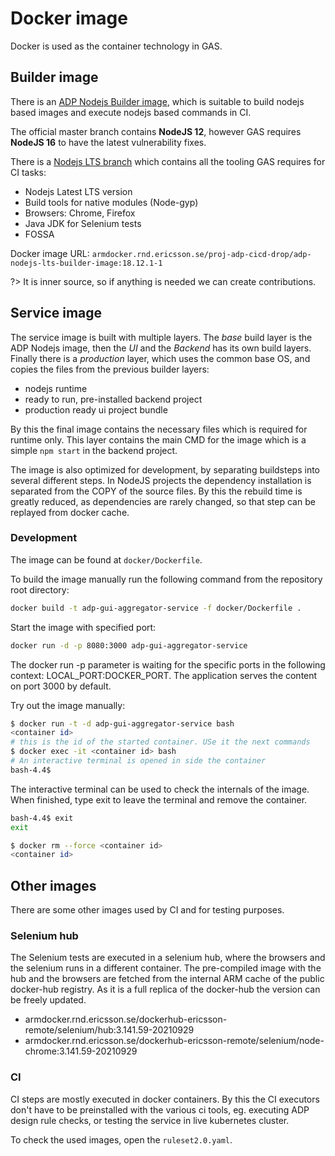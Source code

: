 # Docker image

Docker is used as the container technology in GAS.

## Builder image

There is an [ADP Nodejs Builder image](https://gerrit.ericsson.se/plugins/gitiles/adp-cicd/adp-nodeJs-builder-image/+/master),
which is suitable to build nodejs based images and execute nodejs based commands in CI.

The official master branch contains **NodeJS 12**, however GAS requires **NodeJS 16**
to have the latest vulnerability fixes.

There is a [Nodejs LTS branch](https://gerrit.ericsson.se/plugins/gitiles/adp-cicd/adp-nodeJs-builder-image/+/latest-lts)
which contains all the tooling GAS requires for CI tasks:

- Nodejs Latest LTS version
- Build tools for native modules (Node-gyp)
- Browsers: Chrome, Firefox
- Java JDK for Selenium tests
- FOSSA

Docker image URL: `armdocker.rnd.ericsson.se/proj-adp-cicd-drop/adp-nodejs-lts-builder-image:18.12.1-1`

?> It is inner source, so if anything is needed we can create contributions.

## Service image

The service image is built with multiple layers. The _base_ build layer is the ADP Nodejs image,
then the _UI_ and the _Backend_ has its own build layers. Finally there is a _production_ layer,
which uses the common base OS, and copies the files from the previous builder layers:

- nodejs runtime
- ready to run, pre-installed backend project
- production ready ui project bundle

By this the final image contains the necessary files which is required for runtime only.
This layer contains the main CMD for the image which is a simple `npm start` in the backend project.

The image is also optimized for development, by separating buildsteps into several different
steps. In NodeJS projects the dependency installation is separated from the COPY of the source files.
By this the rebuild time is greatly reduced, as dependencies are rarely changed, so that step can
be replayed from docker cache.

### Development

The image can be found at `docker/Dockerfile`.

To build the image manually run the following command from the repository root directory:

```bash
docker build -t adp-gui-aggregator-service -f docker/Dockerfile .
```

Start the image with specified port:

```bash
docker run -d -p 8080:3000 adp-gui-aggregator-service
```

The docker run -p parameter is waiting for the specific ports in the following context:
LOCAL_PORT:DOCKER_PORT. The application serves the content on port 3000 by default.

Try out the image manually:

```bash
$ docker run -t -d adp-gui-aggregator-service bash
<container id>
# this is the id of the started container. USe it the next commands
$ docker exec -it <container id> bash
# An interactive terminal is opened in side the container
bash-4.4$
```

The interactive terminal can be used to check the internals of the image.
When finished, type exit to leave the terminal and remove the container.

```bash
bash-4.4$ exit
exit

$ docker rm --force <container id>
<container id>
```

## Other images

There are some other images used by CI and for testing purposes.

### Selenium hub

The Selenium tests are executed in a selenium hub, where the browsers and the selenium runs
in a different container. The pre-compiled image with the hub and the browsers are fetched from the
internal ARM cache of the public docker-hub registry. As it is a full replica of the docker-hub
the version can be freely updated.

- armdocker.rnd.ericsson.se/dockerhub-ericsson-remote/selenium/hub:3.141.59-20210929
- armdocker.rnd.ericsson.se/dockerhub-ericsson-remote/selenium/node-chrome:3.141.59-20210929

### CI

CI steps are mostly executed in docker containers. By this the CI executors don't have to be
preinstalled with the various ci tools, eg. executing ADP design rule checks, or testing the
service in live kubernetes cluster.

To check the used images, open the `ruleset2.0.yaml`.
